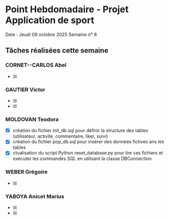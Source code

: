 # Point Hebdomadaire - Projet Application de sport

Date : Jeudi 09 octobre 2025
Semaine n° 6

## Tâches réalisées cette semaine


### CORNET--CARLOS Abel
- [x] 

### GAUTIER Victor
- [x] 
- [x] 

### MOLDOVAN Teodora

- [x] création du fichier init_db.sql pour définir la structure des tables (utilisateur, activite, commentaire, liker, suivi)
- [x] création du fichier pop_db.sql pour insérer des données fictives ans les tables
- [x] ctualisation du script Python reset_database.py pour lire ces fichiers et exécuter les commandes SQL en utilisant la classe DBConnection

### WEBER Grégoire
- [x] 
      

### YABOYA Anicet Marius
- [x] 
- [x] 
